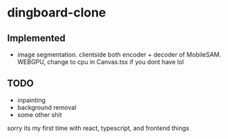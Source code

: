 # dingboard-clone
## Implemented
- image segmentation. clientside both encoder + decoder of MobileSAM. WEBGPU, change to cpu in Canvas.tsx if you dont have lol

## TODO
- inpainting
- background removal
- some other shit


sorry its my first time with react, typescript, and frontend things
